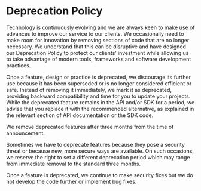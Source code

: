 [_metadata_:menu_title]:- "Deprecation Policy"
[_metadata_:order]:- "4"

# Deprecation Policy

Technology is continuously evolving and we are always keen to make use of advances to improve our service to our clients. We occasionally need to make room for innovation by removing sections of code that are no longer necessary. We understand that this can be disruptive and have designed our Deprecation Policy to protect our clients’ investment while allowing us to take advantage of modern tools, frameworks and software development practices.

Once a feature, design or practice is deprecated, we discourage its further use because it has been superseded or is no longer considered efficient or safe. Instead of removing it immediately, we mark it as deprecated, providing backward compatibility and time for you to update your projects. While the deprecated feature remains in the API and/or SDK for a period, we advise that you replace it with the recommended alternative, as explained in the relevant section of API documentation or the SDK code.

We remove deprecated features after three months from the time of announcement.

Sometimes we have to deprecate features because they pose a security threat or because new, more secure ways are available. On such occasions, we reserve the right to set a different deprecation period which may range from immediate removal to the standard three months.

Once a feature is deprecated, we continue to make security fixes but we do not develop the code further or implement bug fixes.
